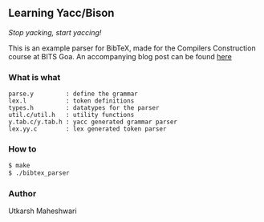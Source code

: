 ## Learning Yacc/Bison
_Stop yacking, start yaccing!_

This is an example parser for BibTeX, made for the Compilers Construction
course at BITS Goa.
An accompanying blog post can be found
[here](https://utkarshme.github.io/blog/milking-the-yacc/)

### What is what
    
    parse.y         : define the grammar
    lex.l           : token definitions
    types.h         : datatypes for the parser
    util.c/util.h   : utility functions
    y.tab.c/y.tab.h : yacc generated grammar parser
    lex.yy.c        : lex generated token parser


### How to
```bash
$ make
$ ./bibtex_parser
```

### Author
Utkarsh Maheshwari
